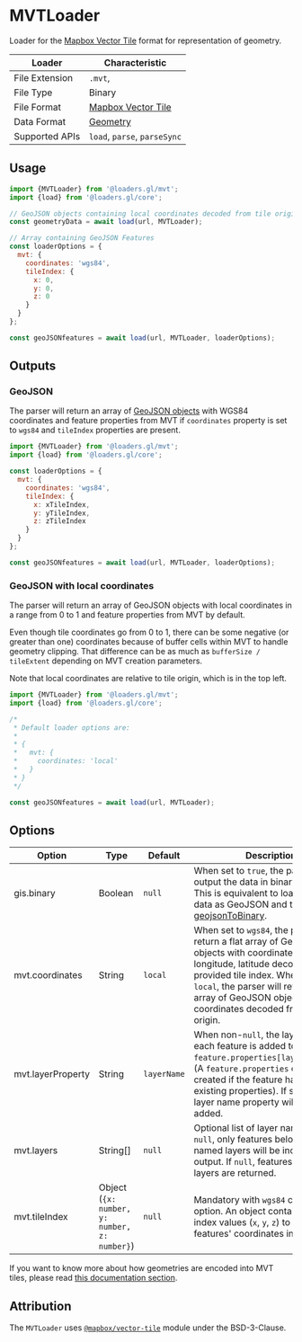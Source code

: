 # MVTLoader

Loader for the [Mapbox Vector Tile](https://docs.mapbox.com/vector-tiles/specification/) format for representation of geometry.

| Loader         | Characteristic                                                            |
| -------------- | ------------------------------------------------------------------------- |
| File Extension | `.mvt`,                                                                   |
| File Type      | Binary                                                                    |
| File Format    | [Mapbox Vector Tile](https://docs.mapbox.com/vector-tiles/specification/) |
| Data Format    | [Geometry](/docs/specifications/category-gis)                             |
| Supported APIs | `load`, `parse`, `parseSync`                                              |

## Usage

```js
import {MVTLoader} from '@loaders.gl/mvt';
import {load} from '@loaders.gl/core';

// GeoJSON objects containing local coordinates decoded from tile origin to a range of [0 - (bufferSize / tileExtent), 1 + (bufferSize / tileExtent)]
const geometryData = await load(url, MVTLoader);

// Array containing GeoJSON Features
const loaderOptions = {
  mvt: {
    coordinates: 'wgs84',
    tileIndex: {
      x: 0,
      y: 0,
      z: 0
    }
  }
};

const geoJSONfeatures = await load(url, MVTLoader, loaderOptions);
```

## Outputs

### GeoJSON

The parser will return an array of [GeoJSON objects](https://tools.ietf.org/html/rfc7946) with WGS84 coordinates and feature properties from MVT if `coordinates` property is set to `wgs84` and `tileIndex` properties are present.

```js
import {MVTLoader} from '@loaders.gl/mvt';
import {load} from '@loaders.gl/core';

const loaderOptions = {
  mvt: {
    coordinates: 'wgs84',
    tileIndex: {
      x: xTileIndex,
      y: yTileIndex,
      z: zTileIndex
    }
  }
};

const geoJSONfeatures = await load(url, MVTLoader, loaderOptions);
```

### GeoJSON with local coordinates

The parser will return an array of GeoJSON objects with local coordinates in a range from 0 to 1 and feature properties from MVT by default.

Even though tile coordinates go from 0 to 1, there can be some negative (or greater than one) coordinates because of buffer cells within MVT to handle geometry clipping. That difference can be as much as `bufferSize / tileExtent` depending on MVT creation parameters.

Note that local coordinates are relative to tile origin, which is in the top left.

```js
import {MVTLoader} from '@loaders.gl/mvt';
import {load} from '@loaders.gl/core';

/*
 * Default loader options are:
 *
 * {
 *   mvt: {
 *     coordinates: 'local'
 *   }
 * }
 */

const geoJSONfeatures = await load(url, MVTLoader);
```

## Options

| Option            | Type                                         | Default     | Description                                                                                                                                                                                                                                                                            |
| ----------------- | -------------------------------------------- | ----------- | -------------------------------------------------------------------------------------------------------------------------------------------------------------------------------------------------------------------------------------------------------------------------------------- |
| gis.binary        | Boolean                                      | `null`      | When set to `true`, the parser will output the data in binary format. This is equivalent to loading the data as GeoJSON and then applying [geojsonToBinary](modules/gis/docs/api-reference/geojson-to-binary).                                                                         |
| mvt.coordinates   | String                                       | `local`     | When set to `wgs84`, the parser will return a flat array of GeoJSON objects with coordinates in longitude, latitude decoded from the provided tile index. When set to `local`, the parser will return a flat array of GeoJSON objects with local coordinates decoded from tile origin. |
| mvt.layerProperty | String                                       | `layerName` | When non-`null`, the layer name of each feature is added to `feature.properties[layerProperty]`. (A `feature.properties` object is created if the feature has no existing properties). If set to `null`, a layer name property will not be added.                                      |
| mvt.layers        | String[]                                     | `null`      | Optional list of layer names. If not `null`, only features belonging to the named layers will be included in the output. If `null`, features from all layers are returned.                                                                                                             |
| mvt.tileIndex     | Object (`{x: number, y: number, z: number}`) | `null`      | Mandatory with `wgs84` coordinates option. An object containing tile index values (`x`, `y`, `z`) to reproject features' coordinates into WGS84.                                                                                                                                       |

If you want to know more about how geometries are encoded into MVT tiles, please read [this documentation section](https://docs.mapbox.com/vector-tiles/specification/#encoding-geometry).

## Attribution

The `MVTLoader` uses [`@mapbox/vector-tile`](https://github.com/mapbox/vector-tile-js) module under the BSD-3-Clause.
